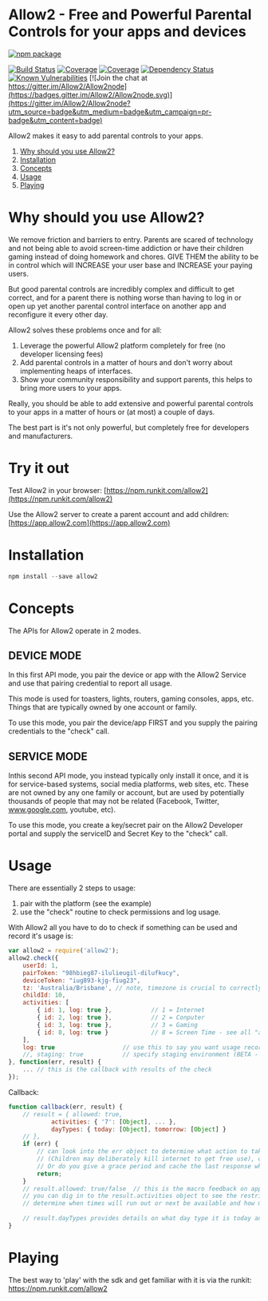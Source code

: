 # Allow2 - Free and Powerful Parental Controls for your apps and devices

[![npm package](https://nodei.co/npm/allow2.png?downloads=true&downloadRank=true&stars=true)](https://nodei.co/npm/allow2/)

[![Build Status](https://img.shields.io/travis/Allow2/Allow2node/master.svg?style=flat-square)](https://travis-ci.org/Allow2/Allow2node)
[![Coverage](https://img.shields.io/codecov/c/github/allow2node/allow2.svg?style=flat-square)](https://codecov.io/github/Allow2/Allow2node?branch=master)
[![Coverage](https://img.shields.io/coveralls/allow2/allow2.svg?style=flat-square)](https://coveralls.io/r/Allow2/Allow2node)
[![Dependency Status](https://img.shields.io/david/allow2/allow2.svg?style=flat-square)](https://david-dm.org/Allow2/Allow2node)
[![Known Vulnerabilities](https://snyk.io/test/npm/allow2/badge.svg?style=flat-square)](https://snyk.io/test/npm/allow2)
[![Join the chat at https://gitter.im/Allow2/Allow2node](https://badges.gitter.im/Allow2/Allow2node.svg)](https://gitter.im/Allow2/Allow2node?utm_source=badge&utm_medium=badge&utm_campaign=pr-badge&utm_content=badge)

Allow2 makes it easy to add parental controls to your apps.

1. [Why should you use Allow2?](#why-should-you-use-Allow2)
2. [Installation](#installation)
3. [Concepts](#concepts)
4. [Usage](#usage)
5. [Playing](#playing)

# Why should you use Allow2?

We remove friction and barriers to entry. Parents are scared of technology and not being able to avoid screen-time addiction or have their children gaming instead of doing homework and chores. GIVE THEM the ability to be in control which will INCREASE your user base and INCREASE your paying users.

But good parental controls are incredibly complex and difficult to get correct, and for a parent there is nothing worse than having to log in or open up yet another parental control interface on another app and reconfigure it every other day.

Allow2 solves these problems once and for all:

1. Leverage the powerful Allow2 platform completely for free (no developer licensing fees)
2. Add parental controls in a matter of hours and don't worry about implementing heaps of interfaces.
3. Show your community responsibility and support parents, this helps to bring more users to your apps.

Really, you should be able to add extensive and powerful parental controls to your apps in a matter of hours or (at most) a couple of days.

The best part is it's not only powerful, but completely free for developers and manufacturers.

# Try it out

Test Allow2 in your browser: [https://npm.runkit.com/allow2](https://npm.runkit.com/allow2)

Use the Allow2 server to create a parent account and add children: [https://app.allow2.com](https://app.allow2.com)

# Installation

```js
npm install --save allow2
```

# Concepts

The APIs for Allow2 operate in 2 modes.

## DEVICE MODE

In this first API mode, you pair the device or app with the Allow2 Service and use that pairing credential to report all usage.

This mode is used for toasters, lights, routers, gaming consoles, apps, etc. Things that are typically owned by one account or family.

To use this mode, you pair the device/app FIRST and you supply the pairing credentials to the "check" call.


## SERVICE MODE

Inthis second API mode, you instead typically only install it once, and it is for service-based systems, social media platforms, web sites, etc. These are not owned by any one family or account, but are used by potentially thousands of people that may not be related (Facebook, Twitter, www.google.com, youtube, etc).

To use this mode, you create a key/secret pair on the Allow2 Developer portal and supply the serviceID and Secret Key to the "check" call.


# Usage

There are essentially 2 steps to usage:

1. pair with the platform (see the example)
2. use the "check" routine to check permissions and log usage.

With Allow2 all you have to do to check if something can be used and record it's usage is:

```js
var allow2 = require('allow2');
allow2.check({
    userId: 1,
    pairToken: "98hbieg87-ilulieugil-dilufkucy",
    deviceToken: "iug893-kjg-fiug23",
    tz: 'Australia/Brisbane', // note, timezone is crucial to correctly calculate allowed times and day types
    childId: 10,
    activities: [
        { id: 1, log: true },		    // 1 = Internet
        { id: 2, log: true },           // 2 = Conputer
        { id: 3, log: true },           // 3 = Gaming
        { id: 8, log: true }            // 8 = Screen Time - see all "activities" at https://developer.allow2.com
    ],
    log: true                   // use this to say you want usage recorded (logged) as well as checked
    //, staging: true           // specify staging environment (BETA - use at your OWN risk)
}, function(err, result) {
    ... // this is the callback with results of the check
});
```

Callback:

```js
function callback(err, result) {
    // result = { allowed: true,
            activities: { '7': [Object], ... },
            dayTypes: { today: [Object], tomorrow: [Object] }
    // },
    if (err) {
        // can look into the err object to determine what action to take, do you allow usage?
        // (Children may deliberately kill internet to get free use), or do you require access?
        // Or do you give a grace period and cache the last response while offline?
        return;
    }
    // result.allowed: true/false  // this is the macro feedback on approved/denied.
    // you can dig in to the result.activities object to see the restrictions and bans/etc on each activity,
    // determine when times will run out or next be available and how much quota is remaining for each activity.
    
    // result.dayTypes provides details on what day type it is today and tomorrow.
}

```

# Playing

The best way to 'play' with the sdk and get familiar with it is via the runkit:
https://npm.runkit.com/allow2
